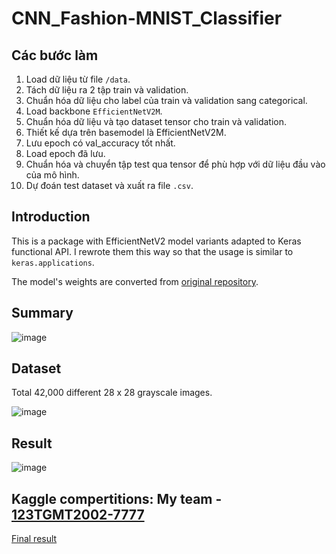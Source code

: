 # CNN_Fashion-MNIST_Classifier

## Các bước làm
1. Load dữ liệu từ file `/data`.
2. Tách dữ liệu ra 2 tập train và validation.
3. Chuẩn hóa dữ liệu cho label của train và validation sang categorical.
4. Load backbone `EfficientNetV2M`.
5. Chuẩn hóa dữ liệu và tạo dataset tensor cho train và validation.
6. Thiết kế dựa trên basemodel là EfficientNetV2M.
7. Lưu epoch có val_accuracy tốt nhất.
8. Load epoch đã lưu.
9. Chuẩn hóa và chuyển tập test qua tensor để phù hợp với dữ liệu đầu vào của mô hình.
10. Dự đoán test dataset và xuất ra file `.csv`.

## Introduction
This is a package with EfficientNetV2 model variants adapted to Keras functional API.
I rewrote them this way so that the usage is similar to `keras.applications`.

The model's weights are converted from [original repository](https://github.com/google/automl/tree/master/efficientnetv2).

## Summary
![image](https://github.com/M1nhHoang/CNN_Fashion-MNIST_Classifier/assets/106025710/4dea9c05-e6ab-4e37-b79a-8e884ff8a8c5)


## Dataset
Total 42,000 different 28 x 28 grayscale images.  

![image](https://github.com/M1nhHoang/MLP_For_Classifier_Images/assets/106025710/45fff3a8-0774-46e4-8e9a-8dbc994bc15e)

## Result
![image](https://github.com/M1nhHoang/CNN_Fashion-MNIST_Classifier/assets/106025710/0fea5133-205c-4b61-8734-5a6c894408d6)

## Kaggle compertitions: My team - [123TGMT2002-7777](https://www.kaggle.com/competitions/cnn-competition-123/leaderboard)
[Final result](https://docs.google.com/spreadsheets/d/1q-2ltaBjoGufW0XxyljoMNXtRKogu-SZR0V123Up438)
